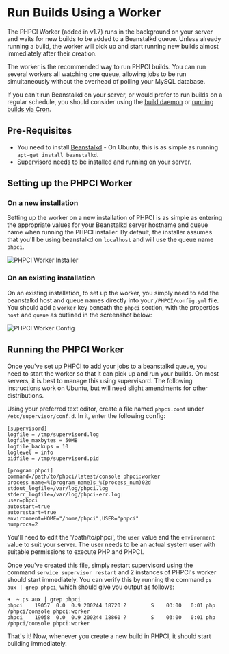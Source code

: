 # Run Builds Using a Worker

The PHPCI Worker (added in v1.7) runs in the background on your server and waits for new builds to be added to a Beanstalkd queue. Unless already running a build, the worker will pick up and start running new builds almost immediately after their creation.

The worker is the recommended way to run PHPCI builds. You can run several workers all watching one queue, allowing jobs to be run simultaneously without the overhead of polling your MySQL database. 

If you can't run Beanstalkd on your server, or would prefer to run builds on a regular schedule, you should consider using the [build daemon](Run-Builds-Using-a-Daemon) or [running builds via Cron](Run-Builds-Using-Cron).

## Pre-Requisites

* You need to install [Beanstalkd](http://kr.github.io/beanstalkd/) - On Ubuntu, this is as simple as running `apt-get install beanstalkd`.
* [Supervisord](http://supervisord.org/) needs to be installed and running on your server.

## Setting up the PHPCI Worker

### On a new installation

Setting up the worker on a new installation of PHPCI is as simple as entering the appropriate values for your Beanstalkd server hostname and queue name when running the PHPCI installer. By default, the installer assumes that you'll be using beanstalkd on `localhost` and will use the queue name `phpci`.

![PHPCI Worker Installer](https://www.phptesting.org/media/render/f48f63699a04444630352643af18b643)

### On an existing installation

On an existing installation, to set up the worker, you simply need to add the beanstalkd host and queue names directly into your `/PHPCI/config.yml` file. You should add a `worker` key beneath the `phpci` section, with the properties `host` and `queue` as outlined in the screenshot below:

![PHPCI Worker Config](https://www.phptesting.org/media/render/9a88e9298670f2913f5798e68b94c9ed)

## Running the PHPCI Worker

Once you've set up PHPCI to add your jobs to a beanstalkd queue, you need to start the worker so that it can pick up and run your builds. On most servers, it is best to manage this using supervisord. The following instructions work on Ubuntu, but will need slight amendments for other distributions.

Using your preferred text editor, create a file named `phpci.conf` under `/etc/supervisor/conf.d`. In it, enter the following config:

```
[supervisord]
logfile = /tmp/supervisord.log
logfile_maxbytes = 50MB
logfile_backups = 10
loglevel = info
pidfile = /tmp/supervisord.pid

[program:phpci]
command=/path/to/phpci/latest/console phpci:worker
process_name=%(program_name)s_%(process_num)02d
stdout_logfile=/var/log/phpci.log
stderr_logfile=/var/log/phpci-err.log
user=phpci
autostart=true
autorestart=true
environment=HOME="/home/phpci",USER="phpci"
numprocs=2
```

You'll need to edit the '/path/to/phpci', the `user` value and the `environment` value to suit your server. The user needs to be an actual system user with suitable permissions to execute PHP and PHPCI.

Once you've created this file, simply restart supervisord using the command `service supervisor restart` and 2 instances of PHPCI's worker should start immediately. You can verify this by running the command `ps aux | grep phpci`, which should give you output as follows:

```
➜  ~ ps aux | grep phpci
phpci    19057  0.0  0.9 200244 18720 ?        S    03:00   0:01 php /phpci/console phpci:worker
phpci    19058  0.0  0.9 200244 18860 ?        S    03:00   0:01 php /phpci/console phpci:worker
```

That's it! Now, whenever you create a new build in PHPCI, it should start building immediately.